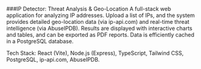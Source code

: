 ###IP Detector: Threat Analysis & Geo-Location
A full-stack web application for analyzing IP addresses. Upload a list of IPs, and the system provides detailed geo-location data (via ip-api.com) and real-time threat intelligence (via AbuseIPDB). Results are displayed with interactive charts and tables, and can be exported as PDF reports. Data is efficiently cached in a PostgreSQL database.

Tech Stack: React (Vite), Node.js (Express), TypeScript, Tailwind CSS, PostgreSQL, ip-api.com, AbuseIPDB.
